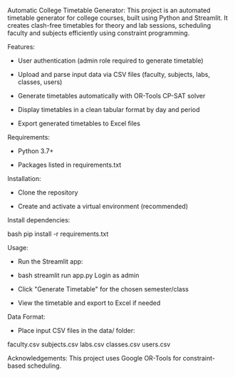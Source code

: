 Automatic College Timetable Generator:
This project is an automated timetable generator for college courses, built using Python and Streamlit. It creates clash-free timetables for theory and lab sessions, scheduling faculty and subjects efficiently using constraint programming.

Features:
- User authentication (admin role required to generate timetable)

- Upload and parse input data via CSV files (faculty, subjects, labs, classes, users)

- Generate timetables automatically with OR-Tools CP-SAT solver

- Display timetables in a clean tabular format by day and period

- Export generated timetables to Excel files

Requirements:
- Python 3.7+

- Packages listed in requirements.txt

Installation:
- Clone the repository

- Create and activate a virtual environment (recommended)

Install dependencies:

bash
pip install -r requirements.txt

Usage:
- Run the Streamlit app:

- bash
streamlit run app.py
Login as admin

- Click "Generate Timetable" for the chosen semester/class

- View the timetable and export to Excel if needed

Data Format:
- Place input CSV files in the data/ folder:

faculty.csv
subjects.csv
labs.csv
classes.csv
users.csv

Acknowledgements:
This project uses Google OR-Tools for constraint-based scheduling.
